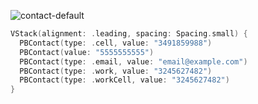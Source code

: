![contact-default](https://github.com/powerhome/playbook-swift/assets/54749071/aa36b674-54a5-4da0-bfb3-e0a5550c6350)

```swift
VStack(alignment: .leading, spacing: Spacing.small) {
  PBContact(type: .cell, value: "3491859988")
  PBContact(value: "5555555555")
  PBContact(type: .email, value: "email@example.com")
  PBContact(type: .work, value: "3245627482")
  PBContact(type: .workCell, value: "3245627482")
}
```
